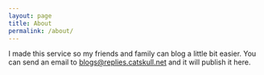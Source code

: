 ```yaml
---
layout: page
title: About
permalink: /about/
---
```


I made this service so my friends and family can blog a little bit easier. You can send an email to [blogs@replies.catskull.net](mailto:blogs@replies.catskull.net?subject=Now%20I'm%20blogging%20like%20it's%201999&body=%E2%96%91%E2%96%92%E2%96%93%E2%96%88%E2%96%93%E2%96%92%E2%96%91%E2%96%91%E2%96%92%E2%96%93%E2%96%88%E2%96%93%E2%96%92%E2%96%91%E2%96%91%E2%96%92%E2%96%93%E2%96%88%E2%96%88%E2%96%88%E2%96%88%E2%96%88%E2%96%88%E2%96%93%E2%96%92%E2%96%91%E2%96%91%E2%96%92%E2%96%93%E2%96%88%E2%96%93%E2%96%92%E2%96%91%E2%96%91%E2%96%92%E2%96%93%E2%96%88%E2%96%93%E2%96%92%E2%96%91%E2%96%91%E2%96%92%E2%96%93%E2%96%88%E2%96%93%E2%96%92%E2%96%91%E2%96%92%E2%96%93%E2%96%88%E2%96%88%E2%96%88%E2%96%88%E2%96%88%E2%96%88%E2%96%88%E2%96%93%E2%96%92%E2%96%91%E2%96%91%E2%96%92%E2%96%93%E2%96%88%E2%96%93%E2%96%92%E2%96%91%E2%96%91%E2%96%92%E2%96%93%E2%96%88%E2%96%93%E2%96%92%E2%96%91%E2%96%92%E2%96%93%E2%96%88%E2%96%93%E2%96%92%E2%96%91%0D%0A%E2%96%91%E2%96%92%E2%96%93%E2%96%88%E2%96%93%E2%96%92%E2%96%91%E2%96%91%E2%96%92%E2%96%93%E2%96%88%E2%96%93%E2%96%92%E2%96%91%E2%96%92%E2%96%93%E2%96%88%E2%96%93%E2%96%92%E2%96%91%E2%96%91%E2%96%92%E2%96%93%E2%96%88%E2%96%93%E2%96%92%E2%96%91%E2%96%92%E2%96%93%E2%96%88%E2%96%93%E2%96%92%E2%96%91%E2%96%91%E2%96%92%E2%96%93%E2%96%88%E2%96%93%E2%96%92%E2%96%91%E2%96%91%E2%96%92%E2%96%93%E2%96%88%E2%96%93%E2%96%92%E2%96%91%E2%96%92%E2%96%93%E2%96%88%E2%96%93%E2%96%92%E2%96%91%E2%96%91%E2%96%92%E2%96%93%E2%96%88%E2%96%93%E2%96%92%E2%96%91%E2%96%92%E2%96%93%E2%96%88%E2%96%93%E2%96%92%E2%96%91%E2%96%91%E2%96%92%E2%96%93%E2%96%88%E2%96%93%E2%96%92%E2%96%91%E2%96%92%E2%96%93%E2%96%88%E2%96%93%E2%96%92%E2%96%91%0D%0A%E2%96%91%E2%96%92%E2%96%93%E2%96%88%E2%96%93%E2%96%92%E2%96%91%E2%96%91%E2%96%92%E2%96%93%E2%96%88%E2%96%93%E2%96%92%E2%96%91%E2%96%92%E2%96%93%E2%96%88%E2%96%93%E2%96%92%E2%96%91%E2%96%91%E2%96%92%E2%96%93%E2%96%88%E2%96%93%E2%96%92%E2%96%91%E2%96%92%E2%96%93%E2%96%88%E2%96%93%E2%96%92%E2%96%91%E2%96%91%E2%96%92%E2%96%93%E2%96%88%E2%96%93%E2%96%92%E2%96%91%E2%96%91%E2%96%92%E2%96%93%E2%96%88%E2%96%93%E2%96%92%E2%96%91%E2%96%92%E2%96%93%E2%96%88%E2%96%93%E2%96%92%E2%96%91%E2%96%91%E2%96%92%E2%96%93%E2%96%88%E2%96%93%E2%96%92%E2%96%91%E2%96%92%E2%96%93%E2%96%88%E2%96%93%E2%96%92%E2%96%91%E2%96%91%E2%96%92%E2%96%93%E2%96%88%E2%96%93%E2%96%92%E2%96%91%E2%96%92%E2%96%93%E2%96%88%E2%96%93%E2%96%92%E2%96%91%0D%0A%E2%96%91%E2%96%92%E2%96%93%E2%96%88%E2%96%88%E2%96%88%E2%96%88%E2%96%88%E2%96%88%E2%96%88%E2%96%88%E2%96%93%E2%96%92%E2%96%91%E2%96%92%E2%96%93%E2%96%88%E2%96%93%E2%96%92%E2%96%91%E2%96%91%E2%96%92%E2%96%93%E2%96%88%E2%96%93%E2%96%92%E2%96%91%E2%96%92%E2%96%93%E2%96%88%E2%96%93%E2%96%92%E2%96%91%E2%96%91%E2%96%92%E2%96%93%E2%96%88%E2%96%93%E2%96%92%E2%96%91%E2%96%91%E2%96%92%E2%96%93%E2%96%88%E2%96%93%E2%96%92%E2%96%91%E2%96%92%E2%96%93%E2%96%88%E2%96%93%E2%96%92%E2%96%91%E2%96%91%E2%96%92%E2%96%93%E2%96%88%E2%96%93%E2%96%92%E2%96%91%E2%96%91%E2%96%92%E2%96%93%E2%96%88%E2%96%88%E2%96%88%E2%96%88%E2%96%88%E2%96%88%E2%96%93%E2%96%92%E2%96%91%E2%96%91%E2%96%92%E2%96%93%E2%96%88%E2%96%93%E2%96%92%E2%96%91%0D%0A%E2%96%91%E2%96%92%E2%96%93%E2%96%88%E2%96%93%E2%96%92%E2%96%91%E2%96%91%E2%96%92%E2%96%93%E2%96%88%E2%96%93%E2%96%92%E2%96%91%E2%96%92%E2%96%93%E2%96%88%E2%96%93%E2%96%92%E2%96%91%E2%96%91%E2%96%92%E2%96%93%E2%96%88%E2%96%93%E2%96%92%E2%96%91%E2%96%92%E2%96%93%E2%96%88%E2%96%93%E2%96%92%E2%96%91%E2%96%91%E2%96%92%E2%96%93%E2%96%88%E2%96%93%E2%96%92%E2%96%91%E2%96%91%E2%96%92%E2%96%93%E2%96%88%E2%96%93%E2%96%92%E2%96%91%E2%96%92%E2%96%93%E2%96%88%E2%96%93%E2%96%92%E2%96%91%E2%96%91%E2%96%92%E2%96%93%E2%96%88%E2%96%93%E2%96%92%E2%96%91%20%E2%96%91%E2%96%92%E2%96%93%E2%96%88%E2%96%93%E2%96%92%E2%96%91%20%E2%96%91%E2%96%92%E2%96%93%E2%96%88%E2%96%93%E2%96%92%E2%96%91%0D%0A%E2%96%91%E2%96%92%E2%96%93%E2%96%88%E2%96%93%E2%96%92%E2%96%91%E2%96%91%E2%96%92%E2%96%93%E2%96%88%E2%96%93%E2%96%92%E2%96%91%E2%96%92%E2%96%93%E2%96%88%E2%96%93%E2%96%92%E2%96%91%E2%96%91%E2%96%92%E2%96%93%E2%96%88%E2%96%93%E2%96%92%E2%96%91%E2%96%92%E2%96%93%E2%96%88%E2%96%93%E2%96%92%E2%96%91%E2%96%91%E2%96%92%E2%96%93%E2%96%88%E2%96%93%E2%96%92%E2%96%91%E2%96%91%E2%96%92%E2%96%93%E2%96%88%E2%96%93%E2%96%92%E2%96%91%E2%96%92%E2%96%93%E2%96%88%E2%96%93%E2%96%92%E2%96%91%E2%96%91%E2%96%92%E2%96%93%E2%96%88%E2%96%93%E2%96%92%E2%96%91%20%E2%96%91%E2%96%92%E2%96%93%E2%96%88%E2%96%93%E2%96%92%E2%96%91%0D%0A%E2%96%91%E2%96%92%E2%96%93%E2%96%88%E2%96%93%E2%96%92%E2%96%91%E2%96%91%E2%96%92%E2%96%93%E2%96%88%E2%96%93%E2%96%92%E2%96%91%E2%96%91%E2%96%92%E2%96%93%E2%96%88%E2%96%88%E2%96%88%E2%96%88%E2%96%88%E2%96%88%E2%96%93%E2%96%92%E2%96%91%20%E2%96%91%E2%96%92%E2%96%93%E2%96%88%E2%96%88%E2%96%88%E2%96%88%E2%96%88%E2%96%88%E2%96%88%E2%96%88%E2%96%88%E2%96%88%E2%96%88%E2%96%88%E2%96%88%E2%96%93%E2%96%92%E2%96%91%E2%96%91%E2%96%92%E2%96%93%E2%96%88%E2%96%88%E2%96%88%E2%96%88%E2%96%88%E2%96%88%E2%96%88%E2%96%93%E2%96%92%E2%96%91%20%E2%96%91%E2%96%92%E2%96%93%E2%96%88%E2%96%93%E2%96%92%E2%96%91%20%E2%96%91%E2%96%92%E2%96%93%E2%96%88%E2%96%93%E2%96%92%E2%96%91%0D%0A%0D%0A%0D%0AI%20just%20took%20the%20first%20step%20towards%20making%20the%20world%20a%20better%20place%20by%20sharing%20my%20thoughts%20and%20ideas%20on%20a%20new%20blog!%0D%0A%0D%0A%F0%9F%85%B7%F0%9F%85%B4%F0%9F%85%BB%F0%9F%85%BF%F0%9F%85%B5%F0%9F%86%84%F0%9F%85%BB%20%F0%9F%86%83%F0%9F%85%B8%F0%9F%85%BF%F0%9F%86%82%0D%0AA%20friendly%20bot%20will%20reply%20when%20your%20blog%20post%20is%20all%20ready%20to%20go.%0D%0A%0D%0AUse%20HTML%20markup%2C%20attachments%2C%20anything%20email%20supports!%0D%0A%0D%0AHave%20fun!) and it will publish it here.

